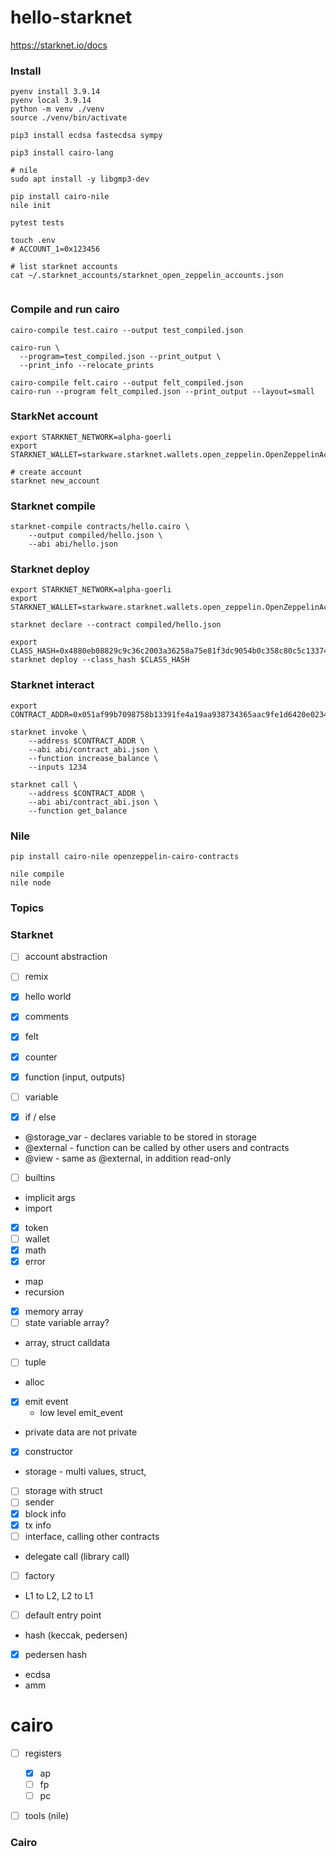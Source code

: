 # hello-starknet

https://starknet.io/docs

### Install

```shell
pyenv install 3.9.14
pyenv local 3.9.14
python -m venv ./venv
source ./venv/bin/activate

pip3 install ecdsa fastecdsa sympy

pip3 install cairo-lang

# nile
sudo apt install -y libgmp3-dev

pip install cairo-nile
nile init

pytest tests

touch .env
# ACCOUNT_1=0x123456

# list starknet accounts
cat ~/.starknet_accounts/starknet_open_zeppelin_accounts.json


```

### Compile and run cairo

```shell
cairo-compile test.cairo --output test_compiled.json

cairo-run \
  --program=test_compiled.json --print_output \
  --print_info --relocate_prints

cairo-compile felt.cairo --output felt_compiled.json
cairo-run --program felt_compiled.json --print_output --layout=small
```

### StarkNet account

```shell
export STARKNET_NETWORK=alpha-goerli
export STARKNET_WALLET=starkware.starknet.wallets.open_zeppelin.OpenZeppelinAccount

# create account
starknet new_account
```

### Starknet compile

```shell
starknet-compile contracts/hello.cairo \
    --output compiled/hello.json \
    --abi abi/hello.json
```

### Starknet deploy

```shell
export STARKNET_NETWORK=alpha-goerli
export STARKNET_WALLET=starkware.starknet.wallets.open_zeppelin.OpenZeppelinAccount

starknet declare --contract compiled/hello.json

export CLASS_HASH=0x4880eb08829c9c36c2003a36258a75e81f3dc9054b0c358c80c5c133745ae53
starknet deploy --class_hash $CLASS_HASH
```

### Starknet interact

```shell
export CONTRACT_ADDR=0x051af99b7098758b13391fe4a19aa938734365aac9fe1d6420e0234c95c2f675

starknet invoke \
    --address $CONTRACT_ADDR \
    --abi abi/contract_abi.json \
    --function increase_balance \
    --inputs 1234

starknet call \
    --address $CONTRACT_ADDR \
    --abi abi/contract_abi.json \
    --function get_balance
```

### Nile

```shell
pip install cairo-nile openzeppelin-cairo-contracts

nile compile
nile node

```

### Topics

### Starknet

- [ ] account abstraction
- [ ] remix

- [x] hello world
- [x] comments
- [x] felt
- [x] counter
- [x] function (input, outputs)
- [ ] variable
- [x] if / else
- @storage_var - declares variable to be stored in storage
- @external - function can be called by other users and contracts
- @view - same as @external, in addition read-only
- [ ] builtins
- implicit args
- import
- [x] token
- [ ] wallet
- [x] math
- [x] error
- map
- recursion
- [x] memory array
- [ ] state variable array?
- array, struct calldata
- [ ] tuple
- alloc
- [x] emit event
  - low level emit_event
- private data are not private
- [x] constructor
- storage - multi values, struct,
- [ ] storage with struct
- [ ] sender
- [x] block info
- [x] tx info
- [ ] interface, calling other contracts
- delegate call (library call)
- [ ] factory
- L1 to L2, L2 to L1
- [ ] default entry point
- hash (keccak, pedersen)
- [x] pedersen hash
- ecdsa
- amm

# cairo

- [ ] registers

  - [x] ap
  - [ ] fp
  - [ ] pc

- [ ] tools (nile)

### Cairo
